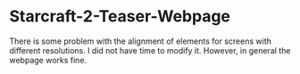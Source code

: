 # Starcraft-2-Teaser-Webpage
There is some problem with the alignment of elements for screens with different resolutions. I did not have time to modify it. However, in general the webpage works fine.
